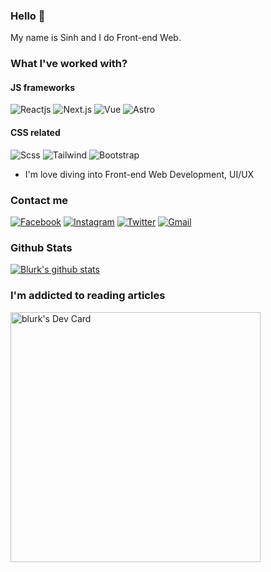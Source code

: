 ### Hello 👋

My name is Sinh and I do Front-end Web.

### What I've worked with?

#### JS frameworks
![Reactjs](https://img.shields.io/badge/React-61DAFB?logo=react&logoColor=white&style=flat)
![Next.js](https://img.shields.io/badge/Next.js-000000?logo=nextdotjs&logoColor=white&style=flat)
![Vue](https://img.shields.io/badge/Vue.js-4FC08D?logo=vuedotjs&logoColor=white&style=flat)
![Astro](https://img.shields.io/badge/Astro-FF5D01?logo=astro&logoColor=white&style=flat)
<br/>
#### CSS related
![Scss](https://img.shields.io/badge/SCSS-CC6699?logo=sass&logoColor=white&style=flat")
![Tailwind](https://img.shields.io/badge/TailwindCSS-38B2AC?logo=tailwind-css&logoColor=white&style=flat")
![Bootstrap](https://img.shields.io/badge/Bootstrap-563D7C?logo=bootstrap&logoColor=white&style=flat")

- I'm love diving into Front-end Web Development, UI/UX

### Contact me

[![Facebook](https://img.shields.io/badge/Facebook-1877F2?logo=facebook&logoColor=white&style=flat)](https://www.facebook.com/Sinh3996/)
[![Instagram](https://img.shields.io/badge/Instagram-E4405F?logo=instagram&logoColor=white&style=flat)](https://www.instagram.com/sinh3996/)
[![Twitter](https://img.shields.io/badge/Twitter-1DA1F2?logo=twitter&logoColor=white&style=flat)](https://twitter.com/13lurk)
[![Gmail](https://img.shields.io/badge/Gmail-D14836?logo=gmail&logoColor=white&style=flat)](mailto:Nsinh6745@gmail.com)

### Github Stats

[![Blurk's github stats](https://github-readme-stats.vercel.app/api?username=blurk&show_icons=true&theme=dark)](https://github.com/anuraghazra/github-readme-stats)

### I'm addicted to reading articles

<a href="https://app.daily.dev/blurk"><img src="https://api.daily.dev/devcards/a5b8bc2b8bec41c3aa3d44ba0ef76c60.png?r=vmv" width="400" alt="blurk's Dev Card"/></a>


